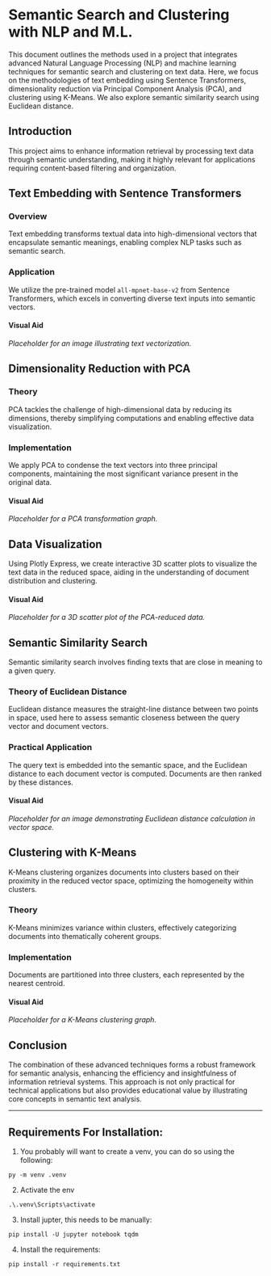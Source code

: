 # Semantic Search and Clustering with NLP and M.L.

This document outlines the methods used in a project that integrates advanced Natural Language Processing (NLP) and machine learning techniques for semantic search and clustering on text data. Here, we focus on the methodologies of text embedding using Sentence Transformers, dimensionality reduction via Principal Component Analysis (PCA), and clustering using K-Means. We also explore semantic similarity search using Euclidean distance.

## Introduction

This project aims to enhance information retrieval by processing text data through semantic understanding, making it highly relevant for applications requiring content-based filtering and organization.

## Text Embedding with Sentence Transformers

### Overview
Text embedding transforms textual data into high-dimensional vectors that encapsulate semantic meanings, enabling complex NLP tasks such as semantic search.

### Application
We utilize the pre-trained model `all-mpnet-base-v2` from Sentence Transformers, which excels in converting diverse text inputs into semantic vectors.

#### Visual Aid
*Placeholder for an image illustrating text vectorization.*

## Dimensionality Reduction with PCA

### Theory
PCA tackles the challenge of high-dimensional data by reducing its dimensions, thereby simplifying computations and enabling effective data visualization.

### Implementation
We apply PCA to condense the text vectors into three principal components, maintaining the most significant variance present in the original data.

#### Visual Aid
*Placeholder for a PCA transformation graph.*

## Data Visualization

Using Plotly Express, we create interactive 3D scatter plots to visualize the text data in the reduced space, aiding in the understanding of document distribution and clustering.

#### Visual Aid
*Placeholder for a 3D scatter plot of the PCA-reduced data.*

## Semantic Similarity Search

Semantic similarity search involves finding texts that are close in meaning to a given query.

### Theory of Euclidean Distance

Euclidean distance measures the straight-line distance between two points in space, used here to assess semantic closeness between the query vector and document vectors.

### Practical Application

The query text is embedded into the semantic space, and the Euclidean distance to each document vector is computed. Documents are then ranked by these distances.

#### Visual Aid
*Placeholder for an image demonstrating Euclidean distance calculation in vector space.*

## Clustering with K-Means

K-Means clustering organizes documents into clusters based on their proximity in the reduced vector space, optimizing the homogeneity within clusters.

### Theory
K-Means minimizes variance within clusters, effectively categorizing documents into thematically coherent groups.

### Implementation
Documents are partitioned into three clusters, each represented by the nearest centroid.

#### Visual Aid
*Placeholder for a K-Means clustering graph.*

## Conclusion

The combination of these advanced techniques forms a robust framework for semantic analysis, enhancing the efficiency and insightfulness of information retrieval systems. This approach is not only practical for technical applications but also provides educational value by illustrating core concepts in semantic text analysis.

---

## Requirements For Installation:

1. You probably will want to create a venv, you can do so using the following:

```shell
py -m venv .venv
```

2. Activate the env

```shell
.\.venv\Scripts\activate
```

3. Install jupter, this needs to be manually:

```shell
pip install -U jupyter notebook tqdm
```

4. Install the requirements:

```shell
pip install -r requirements.txt
```


